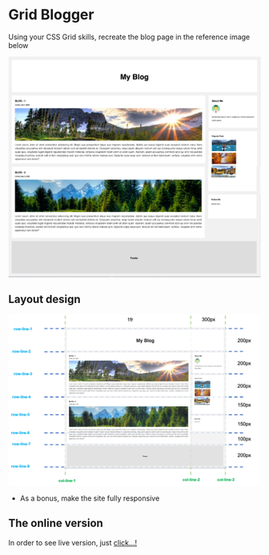 # Grid Blogger

Using your CSS Grid skills, recreate the blog page in the reference image below

![Desktop](./layout_images/desktop.png "desktop version")

## Layout design

![Desktop](./layout_images/Blog_layout.png "desktop version")

- As a bonus, make the site fully responsive

## The online version

In order to see live version, just [click...!]()
